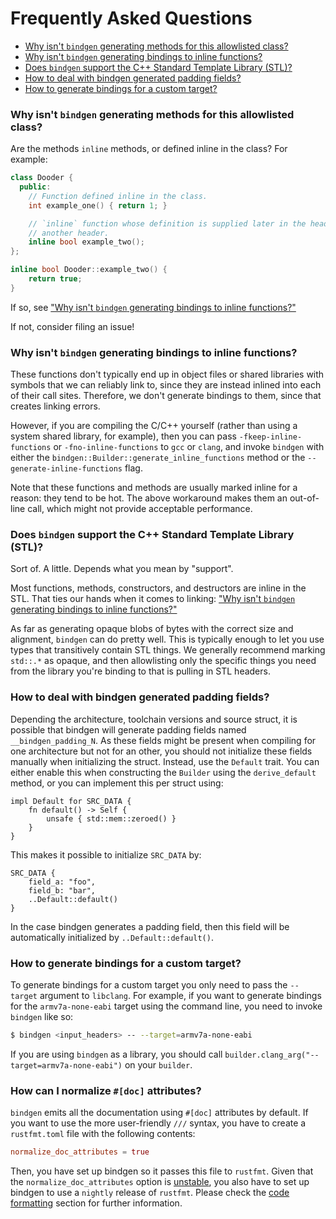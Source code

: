 # Frequently Asked Questions

<!-- START doctoc generated TOC please keep comment here to allow auto update -->
<!-- DON'T EDIT THIS SECTION, INSTEAD RE-RUN doctoc TO UPDATE -->

- [Why isn't `bindgen` generating methods for this allowlisted class?](#why-isnt-bindgen-generating-methods-for-this-allowlisted-class)
- [Why isn't `bindgen` generating bindings to inline functions?](#why-isnt-bindgen-generating-bindings-to-inline-functions)
- [Does `bindgen` support the C++ Standard Template Library (STL)?](#does-bindgen-support-the-c-standard-template-library-stl)
- [How to deal with bindgen generated padding fields?](#how-to-deal-with-bindgen-generated-padding-fields)
- [How to generate bindings for a custom target?](#how-to-generate-bindings-for-a-custom-target)

<!-- END doctoc generated TOC please keep comment here to allow auto update -->

### Why isn't `bindgen` generating methods for this allowlisted class?

Are the methods `inline` methods, or defined inline in the class? For example:

```c++
class Dooder {
  public:
    // Function defined inline in the class.
    int example_one() { return 1; }

    // `inline` function whose definition is supplied later in the header, or in
    // another header.
    inline bool example_two();
};

inline bool Dooder::example_two() {
    return true;
}
```

If so, see
["Why isn't `bindgen` generating bindings to inline functions?"](#why-isnt-bindgen-generating-bindings-to-inline-functions)

If not, consider filing an issue!

### Why isn't `bindgen` generating bindings to inline functions?

These functions don't typically end up in object files or shared libraries with
symbols that we can reliably link to, since they are instead inlined into each
of their call sites. Therefore, we don't generate bindings to them, since that
creates linking errors.

However, if you are compiling the C/C++ yourself (rather than using a system
shared library, for example), then you can pass `-fkeep-inline-functions` or
`-fno-inline-functions` to `gcc` or `clang`, and invoke `bindgen` with either
the `bindgen::Builder::generate_inline_functions` method or the
`--generate-inline-functions` flag.

Note that these functions and methods are usually marked inline for a reason:
they tend to be hot. The above workaround makes them an out-of-line call, which
might not provide acceptable performance.

### Does `bindgen` support the C++ Standard Template Library (STL)?

Sort of. A little. Depends what you mean by "support".

Most functions, methods, constructors, and destructors are inline in the
STL. That ties our hands when it comes to linking: ["Why isn't `bindgen` generating bindings to inline functions?"](#why-isnt-bindgen-generating-bindings-to-inline-functions)

As far as generating opaque blobs of bytes with the correct size and alignment,
`bindgen` can do pretty well. This is typically enough to let you use types that
transitively contain STL things. We generally recommend marking `std::.*` as
opaque, and then allowlisting only the specific things you need from the library
you're binding to that is pulling in STL headers.

### How to deal with bindgen generated padding fields?

Depending the architecture, toolchain versions and source struct, it is
possible that bindgen will generate padding fields named `__bindgen_padding_N`.
As these fields might be present when compiling for one architecture but not
for an other, you should not initialize these fields manually when initializing
the struct. Instead, use the `Default` trait. You can either enable this when
constructing the `Builder` using the `derive_default` method, or you can
implement this per struct using:

```rust,ignore
impl Default for SRC_DATA {
    fn default() -> Self {
        unsafe { std::mem::zeroed() }
    }
}
```

This makes it possible to initialize `SRC_DATA` by:

```rust,ignore
SRC_DATA {
    field_a: "foo",
    field_b: "bar",
    ..Default::default()
}
```

In the case bindgen generates a padding field, then this field will
be automatically initialized by `..Default::default()`.

### How to generate bindings for a custom target?

To generate bindings for a custom target you only need to pass the `--target`
argument to `libclang`. For example, if you want to generate bindings for the
`armv7a-none-eabi` target using the command line, you need to invoke `bindgen`
like so:
```bash
$ bindgen <input_headers> -- --target=armv7a-none-eabi
```
If you are using `bindgen` as a library, you should call
`builder.clang_arg("--target=armv7a-none-eabi")` on your `builder`.

### How can I normalize `#[doc]` attributes?

`bindgen` emits all the documentation using `#[doc]` attributes by default. If
you want to use the more user-friendly `///` syntax, you have to create a
`rustfmt.toml` file with the following contents:

```toml
normalize_doc_attributes = true
```

Then, you have set up bindgen so it passes this file to `rustfmt`. Given that
the `normalize_doc_attributes` option is
[unstable](https://github.com/rust-lang/rustfmt/issues/3351), you also have to
set up bindgen to use a `nightly` release of `rustfmt`. Please check the [code
formatting](./code-formatting.md) section for further information.
